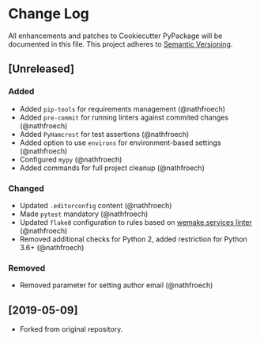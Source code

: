 # Change Log
All enhancements and patches to Cookiecutter PyPackage will be documented in this file.
This project adheres to [Semantic Versioning](http://semver.org/).

## [Unreleased]
### Added
- Added `pip-tools` for requirements management (@nathfroech)
- Added `pre-commit` for running linters against commited changes (@nathfroech)
- Added `PyHamcrest` for test assertions (@nathfroech)
- Added option to use `environs` for environment-based settings (@nathfroech)
- Configured `mypy` (@nathfroech)
- Added commands for full project cleanup (@nathfroech)
### Changed
- Updated `.editorconfig` content (@nathfroech)
- Made `pytest` mandatory (@nathfroech)
- Updated `flake8` configuration to rules based on
 [wemake.services linter](https://github.com/wemake-services/wemake-python-styleguide) (@nathfroech)
 - Removed additional checks for Python 2, added restriction for Python 3.6+ (@nathfroech)
 ### Removed
 - Removed parameter for setting author email (@nathfroech)

## [2019-05-09]
- Forked from original repository.
